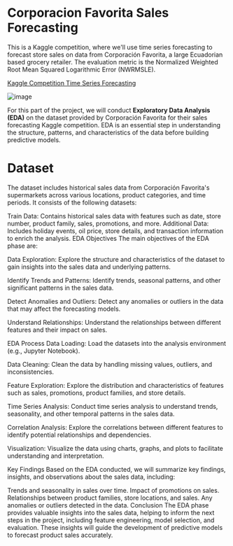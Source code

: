 # Corporacion Favorita Sales Forecasting
This is a Kaggle competition, where we'll use time series forecasting to forecast store sales on data from Corporación Favorita, a large Ecuadorian based grocery retailer. The evaluation metric is the Normalized Weighted Root Mean Squared Logarithmic Error (NWRMSLE).

[Kaggle Competition Time Series Forecasting](https://www.kaggle.com/c/favorita-grocery-sales-forecasting/overview)


![image](https://1.bp.blogspot.com/-PmDQR72xfXE/YGyFsQ7gTCI/AAAAAAAACnQ/rGzQZfRHhnwEC1KpEVHntb5BRte-VwlPQCLcBGAsYHQ/s800/corporacion%2Bfavorita.jpg)

For this part of the project, we will conduct **Exploratory Data Analysis (EDA)** on the dataset provided by Corporación Favorita for their sales forecasting Kaggle competition. 
EDA is an essential step in understanding the structure, patterns, and characteristics of the data before building predictive models.

# Dataset
The dataset includes historical sales data from Corporación Favorita's supermarkets across various locations, product categories, and time periods. It consists of the following datasets:

Train Data: Contains historical sales data with features such as date, store number, product family, sales, promotions, and more.
Additional Data: Includes holiday events, oil price, store details, and transaction information to enrich the analysis.
EDA Objectives
The main objectives of the EDA phase are:

Data Exploration: Explore the structure and characteristics of the dataset to gain insights into the sales data and underlying patterns.

Identify Trends and Patterns: Identify trends, seasonal patterns, and other significant patterns in the sales data.

Detect Anomalies and Outliers: Detect any anomalies or outliers in the data that may affect the forecasting models.

Understand Relationships: Understand the relationships between different features and their impact on sales.

EDA Process
Data Loading: Load the datasets into the analysis environment (e.g., Jupyter Notebook).

Data Cleaning: Clean the data by handling missing values, outliers, and inconsistencies.

Feature Exploration: Explore the distribution and characteristics of features such as sales, promotions, product families, and store details.

Time Series Analysis: Conduct time series analysis to understand trends, seasonality, and other temporal patterns in the sales data.

Correlation Analysis: Explore the correlations between different features to identify potential relationships and dependencies.

Visualization: Visualize the data using charts, graphs, and plots to facilitate understanding and interpretation.

Key Findings
Based on the EDA conducted, we will summarize key findings, insights, and observations about the sales data, including:

Trends and seasonality in sales over time.
Impact of promotions on sales.
Relationships between product families, store locations, and sales.
Any anomalies or outliers detected in the data.
Conclusion
The EDA phase provides valuable insights into the sales data, helping to inform the next steps in the project, including feature engineering, model selection, and evaluation. These insights will guide the development of predictive models to forecast product sales accurately.



